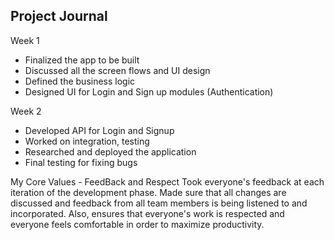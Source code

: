 
## Project Journal 

Week 1
- Finalized the app to be built
- Discussed all the screen flows and UI design 
- Defined the business logic
- Designed UI for Login and Sign up modules (Authentication)


Week 2
- Developed API for Login and Signup 
- Worked on integration, testing
- Researched and deployed the application
- Final testing for fixing bugs

My Core Values - FeedBack and Respect
Took everyone's feedback at each iteration of the development phase.
Made sure that all changes are discussed and feedback from all team members is being listened to and incorporated.
Also, ensures that everyone's work is respected and everyone feels comfortable in order to maximize productivity.

